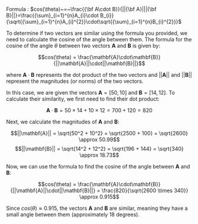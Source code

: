 Formula :
$cos(\theta)~=~\frac{{\bf A\cdot B}}{||{\bf A}|||{\bf B}||}=\frac{{\sum}_{i=1}^{n}A_{i}\cdot B_{i}}{\sqrt{{\sum}_{i=1}^{n}A_{i}^{2}}\cdot\sqrt{{\sum}_{i=1}^{n}B_{i}^{2}}}$

To determine if two vectors are similar using the formula you provided, we need to calculate the cosine of the angle between them. The formula for the cosine of the angle $\theta$ between two vectors $\mathbf{A}$ and $\mathbf{B}$ is given by:

$$cos(\theta) = \frac{\mathbf{A}\cdot\mathbf{B}}{||\mathbf{A}||\cdot||\mathbf{B}||}$$

where $\mathbf{A}\cdot\mathbf{B}$ represents the dot product of the two vectors and $||\mathbf{A}||$ and $||\mathbf{B}||$ represent the magnitudes (or norms) of the two vectors.

In this case, we are given the vectors $\mathbf{A}=[50,10]$ and $\mathbf{B}=[14,12]$. To calculate their similarity, we first need to find their dot product:

$$\mathbf{A}\cdot\mathbf{B} = 50 \times 14 + 10 \times 12 = 700 + 120 = 820$$

Next, we calculate the magnitudes of $\mathbf{A}$ and $\mathbf{B}$:

$$||\mathbf{A}|| = \sqrt{50^2 + 10^2} = \sqrt{2500 + 100} = \sqrt{2600} \approx 50.99$$
$$||\mathbf{B}|| = \sqrt{14^2 + 12^2} = \sqrt{196 + 144} = \sqrt{340} \approx 18.73$$

Now, we can use the formula to find the cosine of the angle between $\mathbf{A}$ and $\mathbf{B}$:

$$cos(\theta) = \frac{\mathbf{A}\cdot\mathbf{B}}{||\mathbf{A}||\cdot||\mathbf{B}||} = \frac{820}{\sqrt{2600 \times 340}} \approx 0.915$$

Since $cos(\theta) \approx 0.915$, the vectors $\mathbf{A}$ and $\mathbf{B}$ are similar, meaning they have a small angle between them (approximately 18 degrees).